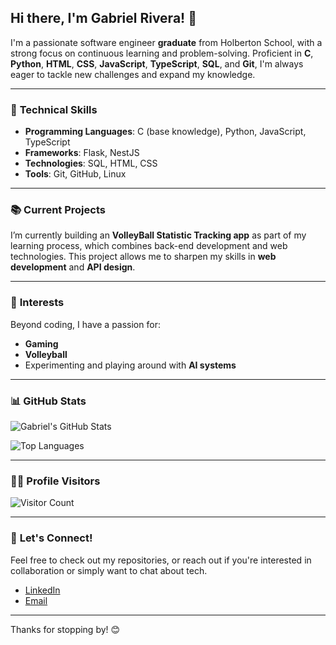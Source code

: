 ## Hi there, I'm Gabriel Rivera! 👋

I'm a passionate software engineer **graduate** from Holberton School, with a strong focus on continuous learning and problem-solving. Proficient in **C**, **Python**, **HTML**, **CSS**, **JavaScript**, **TypeScript**, **SQL**, and **Git**, I'm always eager to tackle new challenges and 
expand my knowledge.

---

### 🔧 **Technical Skills**

- **Programming Languages**: C (base knowledge), Python, JavaScript, TypeScript
- **Frameworks**: Flask, NestJS
- **Technologies**: SQL, HTML, CSS
- **Tools**: Git, GitHub, Linux

---

### 📚 **Current Projects**

I’m currently building an **VolleyBall Statistic Tracking app** as part of my learning process, which combines back-end development and web technologies. This project allows me to sharpen my skills in **web development** and **API design**.

---

### 🎯 **Interests**

Beyond coding, I have a passion for:
- **Gaming**
- **Volleyball**
- Experimenting and playing around with **AI systems**

---

### 📊 **GitHub Stats**

![Gabriel's GitHub Stats](https://github-readme-stats.vercel.app/api?username=Gabyriv&show_icons=true&theme=radical)

![Top Languages](https://github-readme-stats.vercel.app/api/top-langs/?username=Gabyriv&layout=compact&theme=radical)

---

### 🕵️‍♂️ **Profile Visitors**

![Visitor Count](https://komarev.com/ghpvc/?username=Gabyriv&color=blue)

---

### 🤝 **Let's Connect!**

Feel free to check out my repositories, or reach out if you're interested in collaboration or simply want to chat about tech.

- [LinkedIn](www.linkedin.com/in/gabyrivm)
- [Email](mailto:gabyrivm06@gmail.com)

---

Thanks for stopping by! 😊
